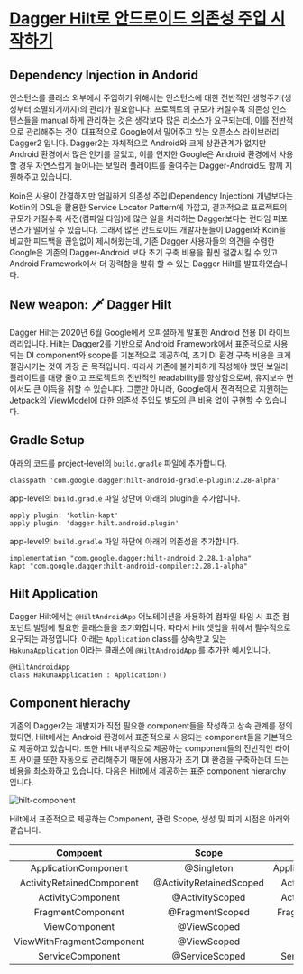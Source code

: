 # [Dagger Hilt로 안드로이드 의존성 주입 시작하기](https://hyperconnect.github.io/2020/07/28/android-dagger-hilt.html)
## Dependency Injection in Andorid
인스턴스를 클래스 외부에서 주입하기 위해서는 인스턴스에 대한 전반적인 생명주기(생성부터 소멸되기까지)의 관리가 필요합니다.
프로젝트의 규모가 커질수록 의존성 인스턴스들을 manual 하게 관리하는 것은 생각보다 많은 리소스가 요구되는데, 이를 전반적으로 관리해주는 것이 대표적으로 Google에서 밀어주고 있는 오픈소스 라이브러리 Dagger2 입니다. Dagger2는 자체적으로 Android와 크게 상관관계가 없지만 Android 환경에서 많은 인기를 끌었고, 이를 인지한 Google은 Android 환경에서 사용할 경우 자연스럽게 늘어나는 보일러 플레이트를 줄여주는 Dagger-Android도 함께 지원해주고 있습니다.

Koin은 사용이 간결하지만 엄밀하게 의존성 주입(Dependency Injection) 개념보다는 Kotlin의 DSL을 활용한 Service Locator Pattern에 가깝고, 결과적으로 프로젝트의 규모가 커질수록 사전(컴파일 타임)에 많은 일을 처리하는 Dagger보다는 런타임 퍼포먼스가 떨어질 수 있습니다. 그래서 많은 안드로이드 개발자분들이 Dagger와 Koin을 비교한 피드백을 끊임없이 제시해왔는데, 기존 Dagger 사용자들의 의견을 수렴한 Google은 기존의 Dagger-Android 보다 초기 구축 비용을 훨씬 절감시킬 수 있고 Android Framework에서 더 강력함을 발휘 할 수 있는 Dagger Hilt를 발표하였습니다.

## New weapon: 🗡 Dagger Hilt
Dagger Hilt는 2020년 6월 Google에서 오피셜하게 발표한 Android 전용 DI 라이브러리입니다. Hilt는 Dagger2를 기반으로 Android Framework에서 표준적으로 사용되는 DI component와 scope를 기본적으로 제공하여, 초기 DI 환경 구축 비용을 크게 절감시키는 것이 가장 큰 목적입니다. 따라서 기존에 불가피하게 작성해야 했던 보일러 플레이트를 대량 줄이고 프로젝트의 전반적인 readability를 향상함으로써, 유지보수 면에서도 큰 이득을 취할 수 있습니다. 그뿐만 아니라, Google에서 전격적으로 지원하는 Jetpack의 ViewModel에 대한 의존성 주입도 별도의 큰 비용 없이 구현할 수 있습니다.

## Gradle Setup
아래의 코드를 project-level의 `build.gradle` 파일에 추가합니다.
```
classpath 'com.google.dagger:hilt-android-gradle-plugin:2.28-alpha'
```
app-level의 `build.gradle` 파일 상단에 아래의 plugin을 추가합니다.
```
apply plugin: 'kotlin-kapt'
apply plugin: 'dagger.hilt.android.plugin'
```
app-level의 `build.gradle` 파일 하단에 아래의 의존성을 추가합니다.
```
implementation "com.google.dagger:hilt-android:2.28.1-alpha"
kapt "com.google.dagger:hilt-android-compiler:2.28.1-alpha"
```

## Hilt Application
Dagger Hilt에서는 `@HiltAndroidApp` 어노테이션을 사용하여 컴파일 타임 시 표준 컴포넌트 빌딩에 필요한 클래스들을 초기화합니다. 따라서 Hilt 셋업을 위해서 필수적으로 요구되는 과정입니다. 아래는 `Application` class를 상속받고 있는 `HakunaApplication` 이라는 클래스에 `@HiltAndroidApp` 를 추가한 예시입니다.
```
@HiltAndroidApp
class HakunaApplication : Application()
```

## Component hierachy
기존의 Dagger2는 개발자가 직접 필요한 component들을 작성하고 상속 관계를 정의했다면, Hilt에서는 Android 환경에서 표준적으로 사용되는 component들을 기본적으로 제공하고 있습니다. 또한 Hilt 내부적으로 제공하는 component들의 전반적인 라이프 사이클 또한 자동으로 관리해주기 때문에 사용자가 초기 DI 환경을 구축하는데 드는 비용을 최소화하고 있습니다. 다음은 Hilt에서 제공하는 표준 component hierarchy 입니다.

![hilt-component](https://hyperconnect.github.io/assets/2020-07-14-android-dagger-hilt/hilt-component.png)

Hilt에서 표준적으로 제공하는 Component, 관련 Scope, 생성 및 파괴 시점은 아래와 같습니다.

|          Compoent         |          Scope          |       Created at       |       Destroyed at      |
|:-------------------------:|:-----------------------:|:----------------------:|:-----------------------:|
|    ApplicationComponent   |        @Singleton       | Application#onCreate() | Application#onDestroy() |
| ActivityRetainedComponent | @ActivityRetainedScoped |   Activity#onCreate()  |   Activity#onDestroy()  |
|     ActivityComponent     |     @ActivityScoped     |   Activity#onCreate()  |   Activity#onDestroy()  |
|     FragmentComponent     |     @FragmentScoped     |   Fragment#onAttach()  |   Fragment#onDestroy()  |
|       ViewComponent       |       @ViewScoped       |      View#super()      |      View destroyed     |
| ViewWithFragmentComponent |       @ViewScoped       |      View#super()      |      View destroyed     |
|      ServiceComponent     |      @ServiceScoped     |   Service#onCreate()   |   Service#onDestroy()   |
